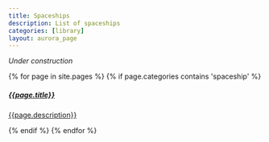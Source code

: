 ```yaml
---
title: Spaceships
description: List of spaceships
categories: [library]
layout: aurora_page
---
```


*Under construction*

<div>
{% for page in site.pages %}
{% if page.categories contains 'spaceship' %}
<a href="{{page.url}}" class="category">
    <div class="item">
        <h5>{{page.title}}</h5>
        <p>{{page.description}}</p>
    </div>
</a>
{% endif %}
{% endfor %}
</div>